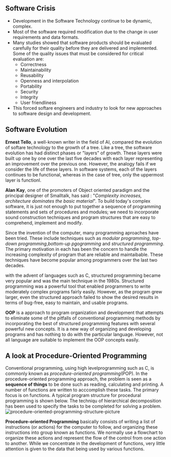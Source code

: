 ## Software Crisis
- Development in the Software Technology continue to be dynamic, complex.
- Most of the software required modification due to the change in user requirements and data formats.
- Many studies showed that software products should be evaluated carefully for their quality before they are delivered and implemented. Some of the quality issues that must be considered for critical evaluation are:
  - Correctness
  - Maintainability
  - Reusability
  - Openness and interpolation
  - Portability
  - Security
  - Integrity
  - User friendliness
- This forced softare engineers and industry to look for new approaches to software design and development.

## Software Evolution

**Ernest Tello**, a well-known writer in the field of AI, compared the evolution of softare technology to the growth of a tree. Like a tree, the software evolution has had distinct phases or "layers" of growth. These layers were built up one by one over the last five decades with each layer representing an improvement over the previous one. 
However, the analogy fails if we consider the life of these layers. In software systems, each of the layers continues to be functional, whereas in the case of tree, only the uppermost layer is functionl.

**Alan Kay**, one of the promoters of Object oriented paradigm and the principal designer of Smalltalk, has said : "*Complexity increases, architecture dominates the basic material*". To build today's complex software, it is just not enough to put together a sequence of programming statements and sets of procedures and modules; we need to incorporate sound construction techniques and program structures that are easy to comprehend, implement and modify.

Since the invention of the computer, many programming aproaches have been tried. These include techniques such as *modular programming*, *top-down programming*,*bottom-up pgogramming* and *structured programming*. The primary motivation in each has been the concern to handle the increasing complexity of program that are reliable and maintaibable. These techniques have become popular among programmers over the last two decades.

with the advent of languages such as C, structured programming became very popular and was the main technique in the 1980s. Structured programming was a powerful tool that enabled programmers to write moderately complex programs fairly easily. However, as the program grew larger, even the structured approach failed to show the desired results in terms of bug-free, easy to maintain, and usable programs.

**OOP** is a approach to program organization and development that attempts to eliminate some of the pitfalls of conventional programming methods by incorporating the best of structured programming features with several powerful new concepts. It is a new way of organizing and developing programs and has nothing to do with the particular language. However, not all language are suitable to implement the OOP concepts easily.

## A look at Procedure-Oriented Programming
Conventional programming, using high levelprogramming such as C, is commonly known as *procedure-oriented programming*(POP). In the procedure-oriented programming approach, the problem is seen as a **sequence of things** to be done such as reading, calculating and printing. A number of functions are written to acccomplish these tasks. The primary focus is on functions. A typical program structure for procedural programming is shown below. The techniqu of hierarchical decomposition has been used to specify the tasks to be completed for solving a problem.
![procedure-oriented-programming-structure-picture](https://github.com/user-attachments/assets/28cfe4f0-34a3-4a33-b2c8-bc28ca3ea69a)

**Procedure-oriented Programming** basically consists of writing a list of instructions (or actions) for the computer to follow, and organizing these instructions into group known as functions. We normally use a flowchart to organize these actions and represent the flow of the control from one action to another. While we concentrate in the development of functions, very little attention is given to the data that being used by various functions.
